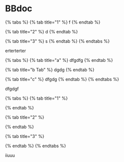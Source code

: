 # BBdoc



{% tabs %}
{% tab title="1" %}
f
{% endtab %}

{% tab title="2" %}
d
{% endtab %}

{% tab title="3" %}
s
{% endtab %}
{% endtabs %}

erterterter

{% tabs %}
{% tab title="a" %}
dfgdfg
{% endtab %}

{% tab title="b Tab" %}
dgdg
{% endtab %}

{% tab title="c" %}
dfgdg
{% endtab %}
{% endtabs %}

dfgdgf

{% tabs %}
{% tab title="1" %}

{% endtab %}

{% tab title="2" %}

{% endtab %}

{% tab title="3" %}

{% endtab %}
{% endtabs %}

iiuuu

